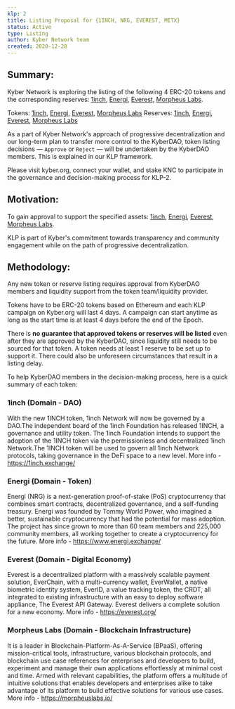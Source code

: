 ```yaml
---
klp: 2
title: Listing Proposal for {1INCH, NRG, EVEREST, MITX}
status: Active
type: Listing
author: Kyber Network team
created: 2020-12-28
---
```


## Summary:

Kyber Network is exploring the listing of the following 4 ERC-20 tokens and the corresponding reserves: [1inch](https://1inch.exchange/), [Energi](https://www.energi.world/), [Everest](https://everest.org/), [Morpheus Labs](https://morpheuslabs.io/).

Tokens: [1inch](https://1inch.exchange/), [Energi](https://www.energi.world/), [Everest](https://everest.org/), [Morpheus Labs](https://morpheuslabs.io/)
Reserves: [1inch](https://1inch.exchange/), [Energi](https://www.energi.world/), [Everest](https://everest.org/), [Morpheus Labs](https://morpheuslabs.io/)

As a part of Kyber Network's approach of progressive decentralization and our long-term plan to transfer more control to the KyberDAO, token listing decisions — `Approve` or `Reject` — will be undertaken by the KyberDAO members. This is explained in our KLP framework.

Please visit kyber.org, connect your wallet, and stake KNC to participate in the governance and decision-making process for KLP-2.

## Motivation:

To gain approval to support the specified assets: [1inch](https://1inch.exchange/), [Energi](https://www.energi.world/), [Everest](https://everest.org/), [Morpheus Labs](https://morpheuslabs.io/).

KLP is part of Kyber's commitment towards transparency and community engagement while on the path of progressive decentralization.

## Methodology:

Any new token or reserve listing requires approval from KyberDAO members and liquidity support from the token team/liquidity provider. 

Tokens have to be ERC-20 tokens based on Ethereum and each KLP campaign on Kyber.org will last 4 days. A campaign can start anytime as long as the start time is at least 4 days before the end of the Epoch.

There is **no guarantee that approved tokens or reserves will be listed** even after they are approved by the KyberDAO, since liquidity still needs to be sourced for that token. A token needs at least 1 reserve to be set up to support it. There could also be unforeseen circumstances that result in a listing delay.

To help KyberDAO members in the decision-making process, here is a quick summary of each token: 

### 1inch (Domain - DAO)
With the new 1INCH token, 1inch Network will now be governed by a DAO.The independent board of the 1inch Foundation has released 1INCH, a governance and utility token. The 1inch Foundation intends to support the adoption of the 1INCH token via the permissionless and decentralized 1inch Network.The 1INCH token will be used to govern all 1inch Network protocols, taking governance in the DeFi space to a new level.
More info - https://1inch.exchange/

### Energi (Domain - Token)
Energi (NRG) is a next-generation proof-of-stake (PoS) cryptocurrency that combines smart contracts, decentralized governance, and a self-funding treasury. Energi was founded by Tommy World Power, who imagined a better, sustainable cryptocurrency that had the potential for mass adoption. The project has since grown to more than 60 team members and 225,000 community members, all working together to create a cryptocurrency for the future.
More info - https://www.energi.exchange/

### Everest (Domain - Digital Economy)
Everest is a decentralized platform with a massively scalable payment solution, EverChain, with a multi-currency wallet, EverWallet, a native biometric identity system, EverID, a value tracking token, the CRDT, all integrated to existing infrastructure with an easy to deploy software appliance, The Everest API Gateway. Everest delivers a complete solution for a new economy.
More info - https://everest.org/

### Morpheus Labs (Domain - Blockchain Infrastructure)
It is a leader in Blockchain-Platform-As-A-Service (BPaaS), offering mission-critical tools, infrastructure, various blockchain protocols, and blockchain use case references for enterprises and developers to build, experiment and manage their own applications effortlessly at minimal cost and time. Armed with relevant capabilities, the platform offers a multitude of intuitive solutions that enables developers and enterprises alike to take advantage of its platform to build effective solutions for various use cases.
More info - https://morpheuslabs.io/

